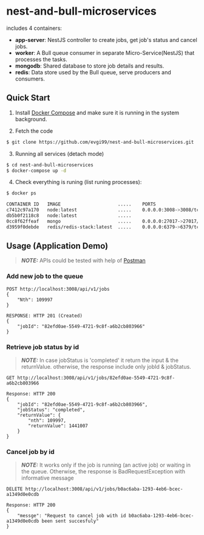 # nest-and-bull-microservices
includes 4 containers:
- **app-server**: NestJS controller to create jobs, get job's status and cancel jobs.
- **worker**: A Bull queue consumer in separate Micro-Service(NestJS) that processes the tasks.
- **mongodb**: Shared database to store job details and results.
- **redis**: Data store used by the Bull queue, serve producers and consumers.

## Quick Start
  
1. Install [Docker Compose](https://docs.docker.com/compose/install/) and make sure it is running in the system background.

2. Fetch the code
 
```bash
$ git clone https://github.com/evgi99/nest-and-bull-microservices.git
```

3. Running all services (detach mode)

```bash
$ cd nest-and-bull-microservices
$ docker-compose up -d 
```

4. Check everything is runing (list runing processes):
```bash
$ docker ps 

CONTAINER ID   IMAGE                     .....    PORTS                              NAMES
c7412c97a170   node:latest               .....    0.0.0.0:3008->3008/tcp             app-server
db5b0f2118c8   node:latest               .....                                       worker
0cc8f62ffeaf   mongo                     .....    0.0.0.0:27017->27017/tcp           mongodb
d3959f0debde   redis/redis-stack:latest  .....    0.0.0.0:6379->6379/tcp, 8001/tcp   redis
```



## Usage (Application Demo) 
> **_NOTE:_** APIs could be tested with help of [Postman](https://www.postman.com/)
### Add new job to the queue


```
POST http://localhost:3008/api/v1/jobs 
{
    "Nth": 109997
}

RESPONSE: HTTP 201 (Created)
{
    "jobId": "82efd0ae-5549-4721-9c8f-a6b2cb803966"
}
```

### Retrieve job status by id
> **_NOTE:_**  In case jobStatus is 'completed' it return the input & the returnValue. otherwise, the response include only jobId & jobStatus.
```
GET http://localhost:3008/api/v1/jobs/82efd0ae-5549-4721-9c8f-a6b2cb803966

Response: HTTP 200
{
    "jobId": "82efd0ae-5549-4721-9c8f-a6b2cb803966",
    "jobStatus": "completed",
    "returnValue": {
        "nth": 109997,
        "returnValue": 1441007
    }
}
```

### Cancel job by id
> **_NOTE:_**  It works only if the job is running (an active job) or waiting in the queue. Otherwise, the response is BadRequestException with informative message

```
DELETE http://localhost:3008/api/v1/jobs/b0ac6aba-1293-4eb6-bcec-a1349d0e0cdb

Response: HTTP 200
{
    "messge": "Request to cancel job with id b0ac6aba-1293-4eb6-bcec-a1349d0e0cdb been sent succesfuly"
}
```
